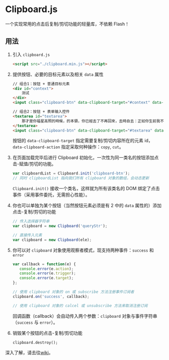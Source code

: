 # Clipboard.js

一个实现常用的点击后复制/剪切功能的轻量库，不依赖 Flash！

## 用法
1. 引入 `clipboard.js`
    ```html
    <script src="./clipboard.min.js"></script>
    ```

2. 提供按钮、必要的目标元素以及相关 `data` 属性
    ```html
    // 组合1：按钮 + 普通目标元素
    <div id="context">
        测试
    </div>
    <input class="clipboard-btn" data-clipboard-target="#context" data-clipboard-action="copy" type="button" value="复制">
    
    // 组合2：按钮 + 表单输入控件
    <textarea id="textarea">
        那才是你福星高照的時候，的本領，你已經去了不再回來，去時自去：正如你生前我不知欣喜，知道你，直到你的影像活現在我的眼前，你可以拿一條這邊顏色的長巾包在你的頭上，說你在坐車裏常常伸出你的小手在車欄上跟著音樂按拍；你稍大些會得淘氣的時候，你應得躲避她像你躲避青草裡一條美麗的花蛇！
    </textarea>
    <input class="clipboard-btn" data-clipboard-target="#textarea" data-clipboard-action="cut" type="button" value="剪切">
    ```
    按钮的 `data-clipboard-target` 指定需要复制/剪切内容所在的元素 id，`data-clipboard-action` 指定采取何种操作：`copy`, `cut`。

3. 在页面加载完毕后进行 Clipboard 初始化，一次性为同一类名的按钮添加点击-赋值/剪切的功能。
    ```javascript
    var clipboardList = Clipboard.init('clipboard-btn');
    // 同时 clipboardList 指向我们所有 clipboard 对象的数组，会动态更新
    ```
    `Clipboard.init()` 接收一个类名，这样就为所有该类名的 DOM 绑定了点击事件（采用事件委托，无需担心性能）。

4. 你也可以单独为某个按钮（当然按钮元素必须是有 2 中的 `data` 属性的）添加点击-复制/剪切的功能
    ```javascript
    // 传入选择器字符串
    var clipboard = new Clipboard('queryStr');
 
    // 直接传入元素
    var clipboard = new Clipboard(ele);
    ```

5. 你可以对 `clipboard` 对象使用观察者模式，现支持两种事件：`success` 和 `error`
    ```javascript
    var callback = function(e) {
       console.error(e.action);
       console.error(e.trigger);
       console.error(e.target);
    };
 
    // 使用 clipboard 对象的 on 或 subscribe 方法注册事件订阅者
    clipboard.on('success', callback);
 
    // 使用 clipboard 对象的 calcel 或 unsubscribe 方法来取消注册订阅
    ```
    回调函数（callback）会自动传入两个参数：`clipboard` 对象与事件字符串（`success` 与 `error`）。

6. 销毁某个按钮的点击-复制/剪切功能
    ```
    clipboard.destroy();
    ```

深入了解，请去往[wiki](https://github.com/yangfch3/clipboard.js/wiki)。
